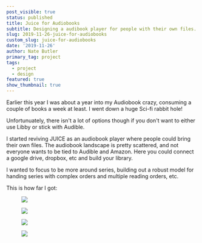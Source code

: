 ```yaml
---
post_visible: true
status: published
title: Juice for Audiobooks
subtitle: Designing a audibook player for people with their own files.
slug: 2019-11-26-juice-for-audiobooks
custom_slug: juice-for-audiobooks
date: '2019-11-26'
author: Nate Butler
primary_tag: project
tags:
  - project
  - design
featured: true
show_thumbnail: true
---
```

<p>Earlier this year I was about a year into my Audiobook crazy, consuming a couple of books a week at least. I went down a huge Sci-fi rabbit hole!&nbsp;</p><p>Unfortunuately, there isn't a lot of options though if you don't want to either use Libby or stick with Audible. </p><p>I&nbsp;started reviving JUICE&nbsp;as an audiobook player where people could bring their own files. The audiobook landscape is pretty scattered, and not everyone wants to be tied to Audible and Amazon. Here you could connect a google drive, dropbox, etc and build your library.</p><p>I wanted to focus to be more around series, building out a robust model for handing series with complex orders and multiple reading orders, etc.</p><p>This is how far I&nbsp;got:</p><figure class="w-richtext-figure-type-image w-richtext-align-fullwidth" style="max-width:1798px"><div><img src="https://uploads-ssl.webflow.com/60453108a750bf32c24d79eb/604bd1a1aa1b182021bb3eea_Screen%20Shot%202021-03-12%20at%2012.38.08%20PM.png" loading="lazy"></div></figure><figure class="w-richtext-figure-type-image w-richtext-align-fullwidth" style="max-width:1802px"><div><img src="https://uploads-ssl.webflow.com/60453108a750bf32c24d79eb/604bd1b27caca82c5ab5e9cb_Screen%20Shot%202021-03-12%20at%2012.38.18%20PM.png" loading="lazy"></div></figure><figure class="w-richtext-figure-type-image w-richtext-align-fullwidth" style="max-width:1856px"><div><img src="https://uploads-ssl.webflow.com/60453108a750bf32c24d79eb/604bd1c09c9a8b3b24dd96c0_Screen%20Shot%202021-03-12%20at%2012.38.30%20PM.png" loading="lazy"></div></figure><figure class="w-richtext-figure-type-image w-richtext-align-fullwidth" style="max-width:1760px"><div><img src="https://uploads-ssl.webflow.com/60453108a750bf32c24d79eb/604bd1cc55e121521c7bd0fe_Screen%20Shot%202021-03-12%20at%2012.39.14%20PM.png" loading="lazy"></div></figure>
